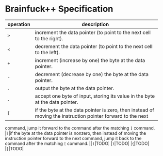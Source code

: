 # Brainfuck++ Specification

| operation | description |
| --------- | ----------- |
|`>`|increment the data pointer (to point to the next cell to the right).|
|`<`|decrement the data pointer (to point to the next cell to the left).|
|`+`|increment (increase by one) the byte at the data pointer.|
|`-`|decrement (decrease by one) the byte at the data pointer.|
|`.`|output the byte at the data pointer.|
|`,`|accept one byte of input, storing its value in the byte at the data pointer.|                                
|`[`|if the byte at the data pointer is zero, then instead of moving the instruction pointer forward to the next|
 command, jump it forward to the command after the matching `]` command.
|`]`|if the byte at the data pointer is nonzero, then instead of moving the instruction pointer forward to the next
 command, jump it back to the command after the matching `[` command.|
|`(`|TODO|
|`)`|TODO|
|`{`|TODO|
|`}`|TODO|